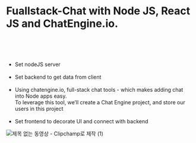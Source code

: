 # Fuallstack-Chat with Node JS, React JS and ChatEngine.io.
<br><br><br>
- Set nodeJS server
  <br><br>
- Set backend to get data from client
  <br><br>
- Using chatengine.io, full-stack chat tools - which makes adding chat into Node apps easy.
  <br>
To leverage this tool, we’ll create a Chat Engine project, and store our users in this project
  <br><br>
- Set frontend to decorate UI and connect with backend

![제목 없는 동영상 - Clipchamp로 제작 (1)](https://github.com/domino0628/Fullstack-Chatbot/assets/59598751/2ea88d18-f86d-47f3-93b0-8c1a714d6088)

